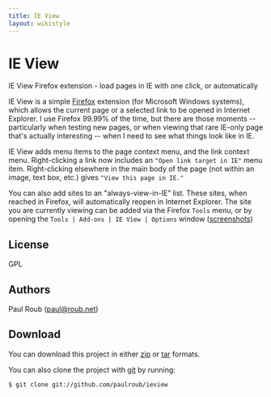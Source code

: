 ```yaml
---
title: IE View
layout: wikistyle
---
```


IE View
====

IE View Firefox extension - load pages in IE with one click, or automatically

IE View is a simple [Firefox](http://www.mozilla.org/products/firefox/) extension (for Microsoft Windows systems), which allows the current page or a selected link to be opened in Internet Explorer.  I use Firefox 99.99% of the time, but there are those moments -- particularly when testing new pages, or when viewing that rare IE-only page that's actually interesting -- when I need to see what things look like in IE. 

IE View adds menu items to the page context menu, and the link context menu.  Right-clicking a link now includes an `"Open link target in IE"` menu item.  Right-clicking elsewhere in the main body of the page (not within an image, text box, etc.) gives `"View this page in IE."`

You can also add sites to an "always-view-in-IE" list.  These sites, when reached in Firefox,  will automatically reopen in Internet Explorer.  The site you are currently viewing can be added via the Firefox `Tools` menu, or by opening the `Tools | Add-ons | IE View | Options` window \([screenshots](http://ieview.mozdev.org/screenshots.html)\)

License
------
GPL

Authors
------
Paul Roub (paul@roub.net)

Download
--------
You can download this project in either [zip](http://github.com/paulroub/ieview/zipball/master) or  [tar](http://github.com/paulroub/ieview/tarball/master") formats.

You can also clone the project with [git](http://git-scm.com/) by running:

    $ git clone git://github.com/paulroub/ieview




<script type="text/javascript">
var gaJsHost = (("https:" == document.location.protocol) ? "https://ssl." : "http://www.");
document.write(unescape("%3Cscript src='" + gaJsHost + "google-analytics.com/ga.js' type='text/javascript'%3E%3C/script%3E"));
</script>
<script type="text/javascript">
try {
var pageTracker = _gat._getTracker("UA-701076-10");
pageTracker._trackPageview();
} catch(err) {}</script>
